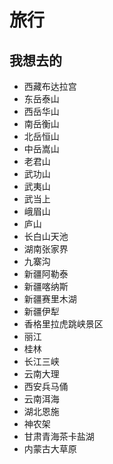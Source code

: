 # 旅行

## 我想去的

- 西藏布达拉宫
- 东岳泰山
- 西岳华山
- 南岳衡山
- 北岳恒山
- 中岳嵩山
- 老君山
- 武功山
- 武夷山
- 武当上
- 峨眉山
- 庐山
- 长白山天池
- 湖南张家界
- 九寨沟
- 新疆阿勒泰
- 新疆喀纳斯
- 新疆赛里木湖
- 新疆伊犁
- 香格里拉虎跳峡景区
- 丽江
- 桂林
- 长江三峡
- 云南大理
- 西安兵马俑
- 云南洱海
- 湖北恩施
- 神农架
- 甘肃青海茶卡盐湖
- 内蒙古大草原
